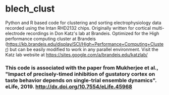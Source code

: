 # blech_clust

Python and R based code for clustering and sorting electrophysiology data recorded using the Intan RHD2132 chips. 
Originally written for cortical multi-electrode recordings in Don Katz's lab at Brandeis. 
Optimized for the High performance computing cluster at Brandeis (https://kb.brandeis.edu/display/SCI/High+Performance+Computing+Cluster) but can be easily modified to work in any parallel environment. Visit the Katz lab website at https://sites.google.com/a/brandeis.edu/katzlab/

### This code is associated with the paper from Mukherjee et al., "Impact of precisely-timed inhibition of gustatory cortex on taste behavior depends on single-trial ensemble dynamics". eLife, 2019. http://dx.doi.org/10.7554/eLife.45968
